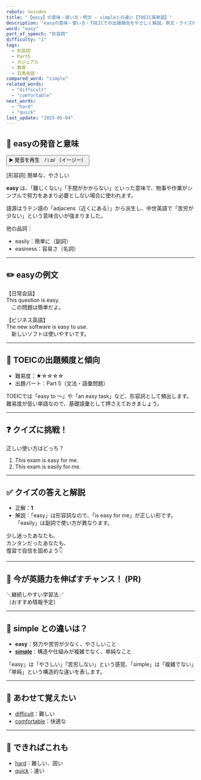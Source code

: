 ```yaml
---
robots: noindex
title: "【easy】の意味・使い方・例文 ― simpleとの違い【TOEIC英単語】"
description: "easyの意味・使い方・TOEICでの出題傾向をやさしく解説。例文・クイズ付きでsimpleとの違いもわかりやすく学べます。"
word: "easy"
part_of_speech: "形容詞"
difficulty: "1"
tags:
  - 形容詞
  - Part5
  - カジュアル
  - 教育
  - 日常会話
compared_word: "simple"
related_words:
  - "difficult"
  - "comfortable"
next_words:
  - "hard"
  - "quick"
last_update: "2025-05-04"
---
```


## 🔰 easyの発音と意味

<button class="play-audio" onclick="playTTS('easy')">
  <span class="play-audio-main">
    ▶️ 発音を再生　/ˈiːzi/
  </span>
  <span class="play-audio-sub">
    （イージー）
  </span>
</button>

[形容詞] 簡単な、やさしい

**easy** は、「難しくない」「手間がかからない」といった意味で、物事や作業がシンプルで努力をあまり必要としない場合に使われます。

語源はラテン語の「adjacens（近くにある）」から派生し、中世英語で「苦労が少ない」という意味合いが強まりました。

他の品詞：  
- easily：簡単に（副詞）
- easiness：容易さ（名詞）

---

## ✏️ easyの例文

【日常会話】  
This question is easy.  
　この問題は簡単だよ。

【ビジネス英語】  
The new software is easy to use.  
　新しいソフトは使いやすいです。

---

## 🎯 TOEICの出題頻度と傾向

- 難易度：★☆☆☆☆
- 出題パート：Part 5（文法・語彙問題）

TOEICでは「easy to ～」や「an easy task」など、形容詞として頻出します。難易度が低い単語なので、基礎語彙として押さえておきましょう。

---

## ❓ クイズに挑戦！

正しい使い方はどっち？

1. This exam is easy for me.  
2. This exam is easily for me.

---

## ✅ クイズの答えと解説

- 正解：**1**
- 解説：「easy」は形容詞なので、「is easy for me」が正しい形です。「easily」は副詞で使い方が異なります。

少し迷ったあなたも、  
カンタンだったあなたも、  
復習で自信を固めよう👇️

---

## 🚀 今が英語力を伸ばすチャンス！ (PR)

<div class="info-center">
＼継続しやすい学習法／<br>  
（おすすめ情報予定）
</div>

---

## 🤔  simple との違いは？

- **easy**：努力や苦労が少なく、やさしいこと
- **[simple](/word/simple/)**：構造や仕組みが複雑でなく、単純なこと

「easy」は「やさしい」「苦労しない」という感覚、「simple」は「複雑でない」「単純」という構造的な違いを表します。

---

## 🧩 あわせて覚えたい

- [difficult](/word/difficult/)：難しい
- [comfortable](/word/comfortable/)：快適な

---

## 📖 できればこれも

- [hard](/word/hard/)：難しい、固い
- [quick](/word/quick/)：速い

<!-- cvid: aid11_bid09 -->
